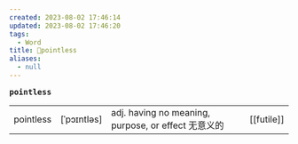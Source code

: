 ```yaml
---
created: 2023-08-02 17:46:14
updated: 2023-08-02 17:46:20
tags:
  - Word
title: 📖pointless
aliases:
  - null
---
```


<pre><strong>pointless</strong></pre>
|   |   |   |   |
|---|---|---|---|
|pointless|[ˈpɔɪntləs]|adj. having no meaning, purpose, or effect ⽆意义的|[[futile]]|